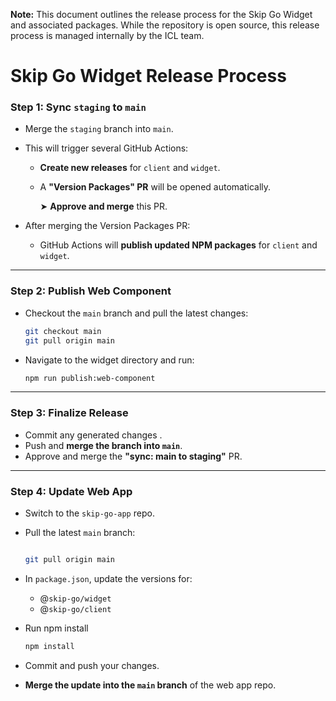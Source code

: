 **Note:** This document outlines the release process for the Skip Go Widget and associated packages. While the repository is open source, this release process is managed internally by the ICL team.

# Skip Go Widget Release Process

### **Step 1: Sync `staging` to `main`**

- Merge the `staging` branch into `main`.
- This will trigger several GitHub Actions:
    - **Create new releases** for `client` and `widget`.
    - A **"Version Packages" PR** will be opened automatically.
        
        ➤ **Approve and merge** this PR.
        
- After merging the Version Packages PR:
    - GitHub Actions will **publish updated NPM packages** for `client` and `widget`.

---

### **Step 2: Publish Web Component**

- Checkout the `main` branch and pull the latest changes:
    
    ```bash
    git checkout main
    git pull origin main
    
    ```
    
- Navigate to the widget directory and run:
    
    ```bash
    npm run publish:web-component
    
    ```
    

---

### **Step 3: Finalize Release**

- Commit any generated changes .
- Push and **merge the branch into `main`**.
- Approve and merge the **"sync: main to staging"** PR.

---

### **Step 4: Update Web App**

- Switch to the `skip-go-app` repo.
- Pull the latest `main` branch:
    
    ```bash
    
    git pull origin main
    
    ```
    
- In `package.json`, update the versions for:
    - @`skip-go/widget`
    - @`skip-go/client`
- Run npm install
    
    ```bash
    npm install
    
    ```
    
- Commit and push your changes.
- **Merge the update into the `main` branch** of the web app repo.

